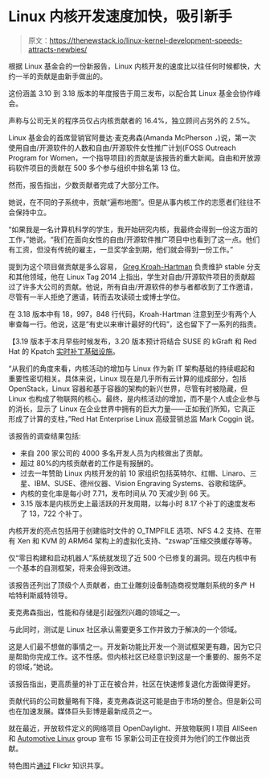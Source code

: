 # Linux 内核开发速度加快，吸引新手

> 原文：<https://thenewstack.io/linux-kernel-development-speeds-attracts-newbies/>

根据 Linux 基金会的一份新报告，Linux 内核开发的速度比以往任何时候都快，大约一半的贡献是由新手做出的。

这份涵盖 3.10 到 3.18 版本的年度报告于周三发布，以配合其 Linux 基金会协作峰会。

声称与公司无关的程序员仅占内核贡献者的 16.4%，独立顾问占另外的 2.5%。

Linux 基金会的首席营销官阿曼达·麦克弗森(Amanda McPherson *，*)说，第一次使用自由/开源软件的人数和自由/开源软件女性推广计划(FOSS Outreach Program for Women，一个指导项目)的贡献是该报告的重大新闻。自由和开放源码软件项目的贡献在 500 多个参与组织中排名第 13 位。

然而，报告指出，少数贡献者完成了大部分工作。

她说，在不同的子系统中，贡献“遍布地图”。但是从事内核工作的志愿者们往往不会保持中立。

“如果我是一名计算机科学的学生，我开始研究内核，我最终会得到一份这方面的工作，”她说。“我们在面向女性的自由/开源软件推广项目中也看到了这一点。他们有工资，但没有传统的雇主，一旦奖学金到期，他们就会得到一份工作。”

提到为这个项目做贡献是多么容易， [Greg Kroah-Hartman](https://voicerepublic.com/talks/the-linux-kernel-how-it-is-developed-and-how-we-stay-sane-doing-it) 负责维护 stable 分支和其他领域，他在 Linux Tag 2014 上指出，学生对自由/开源软件项目的贡献超过了许多大公司的贡献。他说，所有自由/开源软件的参与者都收到了工作邀请，尽管有一半人拒绝了邀请，转而去攻读硕士或博士学位。

在 3.18 版本中有 18，997，848 行代码，Kroah-Hartman 注意到至少有两个人审查每一行。他说，这是“有史以来审计最好的代码”，这也留下了一系列的指责。

【3.19 版本于本月早些时候发布，3.20 版本预计将结合 SUSE 的 kGraft 和 Red Hat 的 Kpatch [实时补丁基础设施](http://www.theregister.co.uk/2015/02/11/linux_to_get_live_patching_in_320/)。

“从我们的角度来看，内核活动的增加与 Linux 作为新 IT 架构基础的持续崛起和重要性密切相关。具体来说，Linux 现在是几乎所有云计算的组成部分，包括 OpenStack，Linux 容器和基于容器的架构的新兴世界，尽管有时被隐藏，但 Linux 也构成了物联网的核心。最终，是内核活动的增加，而不是个人或企业参与的消长，显示了 Linux 在企业世界中拥有的巨大力量——正如我们所知，它真正形成了计算的支柱，”Red Hat Enterprise Linux 高级营销总监 Mark Coggin 说。

该报告的调查结果包括:

*   来自 200 家公司的 4000 多名开发人员为内核做出了贡献。
*   超过 80%的内核贡献者的工作是有报酬的。
*   过去一年赞助 Linux 内核开发的前 10 家组织包括英特尔、红帽、Linaro、三星、IBM、SUSE、德州仪器、Vision Engraving Systems、谷歌和瑞萨。
*   内核的变化率是每小时 7.71，发布时间从 70 天减少到 66 天。
*   3.15 版本是内核历史上最活跃的开发周期，以每小时 8.17 个补丁的速度发布了 13，722 个补丁。

内核开发的亮点包括用于创建临时文件的 O_TMPFILE 选项、NFS 4.2 支持、在带有 Xen 和 KVM 的 ARM64 架构上的虚拟化支持、“zswap”压缩交换缓存等等。

仅“零日构建和启动机器人”系统就发现了近 500 个已修复的漏洞。现在内核中有一个基本的自测框架，将来会得到改进。

该报告还列出了顶级个人贡献者，由工业雕刻设备制造商视觉雕刻系统的多产 H 哈特利斯威特领导。

麦克弗森指出，性能和存储是引起强烈兴趣的领域之一。

与此同时，测试是 Linux 社区承认需要更多工作并致力于解决的一个领域。

这是人们最不想做的事情之一。开发新功能比开发一个测试框架更有趣，因为它只是帮助你完成工作。这不性感。但内核社区已经意识到这是一个重要的、服务不足的领域，”她说。

该报告指出，更高质量的补丁正在被合并，社区在快速修复退化方面做得更好。

贡献代码的公司数量略有下降，麦克弗森说这可能是由于市场的整合。但是新公司也在加速发展。媒体巨头彭博是最新成员之一。

就在最近，开放软件定义的网络项目 OpenDaylight、开放物联网 I 项目 AllSeen 和 [Automotive Linux](http://www.autoconnectedcar.com/2015/02/automotive-grade-linux-agl-honors-new-members-invites-all-to-collaboration-summit/) group 宣布 15 家新公司正在投资并为他们的工作做出贡献。

特色图片[通过](http://www.jesse-anderson.com/) Flickr 知识共享。

<svg xmlns:xlink="http://www.w3.org/1999/xlink" viewBox="0 0 68 31" version="1.1"><title>Group</title> <desc>Created with Sketch.</desc></svg>